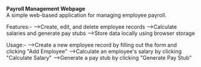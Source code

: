<b>﻿Payroll Management Webpage</b> <br>
A simple web-based application for managing employee payroll.

Features:-
-->Create, edit, and delete employee records
-->Calculate salaries and generate pay stubs
-->Store data locally using browser storage

Usage:-
-->Create a new employee record by filling out the form and clicking "Add Employee"
-->Calculate an employee's salary by clicking "Calculate Salary"
-->Generate a pay stub by clicking "Generate Pay Stub"

